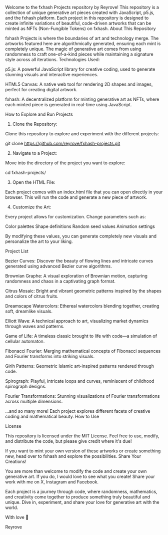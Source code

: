 Welcome to the fxhash Projects repository by Reyrove! This repository is a collection of unique generative art pieces created with JavaScript, p5.js, and the fxhash platform. Each project in this repository is designed to create infinite variations of beautiful, code-driven artworks that can be minted as NFTs (Non-Fungible Tokens) on fxhash.
About This Repository

fxhash Projects is where the boundaries of art and technology merge. The artworks featured here are algorithmically generated, ensuring each mint is completely unique. The magic of generative art comes from using randomness to craft one-of-a-kind pieces while maintaining a signature style across all iterations.
Technologies Used:

p5.js: A powerful JavaScript library for creative coding, used to generate stunning visuals and interactive experiences.

HTML5 Canvas: A native web tool for rendering 2D shapes and images, perfect for creating digital artwork.

fxhash: A decentralized platform for minting generative art as NFTs, where each minted piece is generated in real-time using JavaScript.

How to Explore and Run Projects

1. Clone the Repository:

Clone this repository to explore and experiment with the different projects:

git clone https://github.com/reyrove/fxhash-projects.git

2. Navigate to a Project:

Move into the directory of the project you want to explore:

cd fxhash-projects/<project-name>

3. Open the HTML File:

Each project comes with an index.html file that you can open directly in your browser. This will run the code and generate a new piece of artwork.

4. Customize the Art:

Every project allows for customization. Change parameters such as:

Color palettes
Shape definitions
Random seed values
Animation settings

By modifying these values, you can generate completely new visuals and personalize the art to your liking.

Project List

Bezier Curves: Discover the beauty of flowing lines and intricate curves generated using advanced Bezier curve algorithms.

Brownian Graphe: A visual exploration of Brownian motion, capturing randomness and chaos in a captivating graph format.

Citrus Mosaic: Bright and vibrant geometric patterns inspired by the shapes and colors of citrus fruits.

Dreamscape Watercolors: Ethereal watercolors blending together, creating soft, dreamlike visuals.

Elliott Wave: A technical approach to art, visualizing market dynamics through waves and patterns.

Game of Life: A timeless classic brought to life with code—a simulation of cellular automaton.

Fibonacci Fourier: Merging mathematical concepts of Fibonacci sequences and Fourier transforms into striking visuals.

Girih Patterns: Geometric Islamic art-inspired patterns rendered through code.

Spirograph: Playful, intricate loops and curves, reminiscent of childhood spirograph designs.

Fourier Transformations: Stunning visualizations of Fourier transformations across multiple dimensions.

...and so many more! Each project explores different facets of creative coding and mathematical beauty.
How to Use

License

This repository is licensed under the MIT License. Feel free to use, modify, and distribute the code, but please give credit where it's due!

If you want to mint your own version of these artworks or create something new, head over to fxhash and explore the possibilities. Share Your Creations!

You are more than welcome to modify the code and create your own generative art. If you do, I would love to see what you create! Share your work with me on X, Instagram and Facebook. 

Each project is a journey through code, where randomness, mathematics, and creativity come together to produce something truly beautiful and unique. Dive in, experiment, and share your love for generative art with the world.

With love 💙

Reyrove

